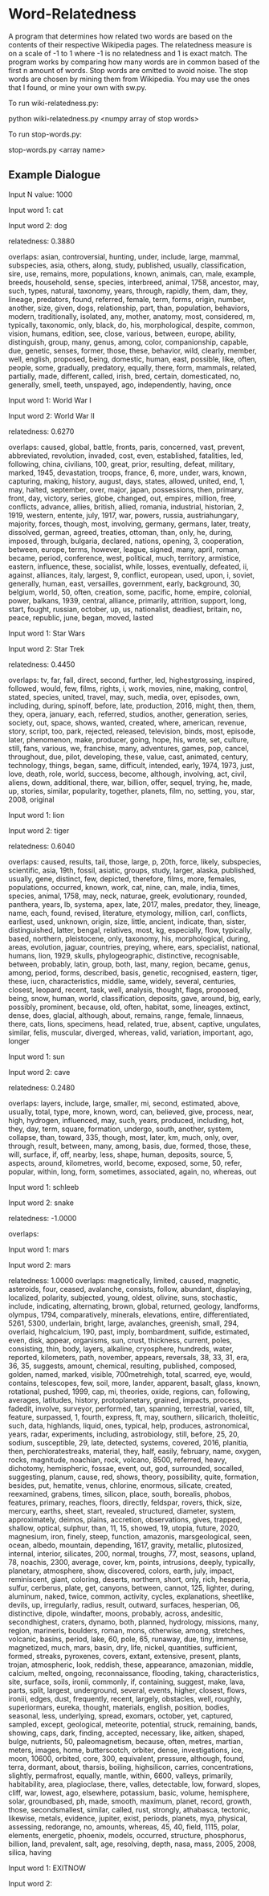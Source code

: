 # Word-Relatedness
A program that determines how related two words are based on the contents of their respective Wikipedia pages. The relatedness measure
is on a scale of -1 to 1 where -1 is no relatedness and 1 is exact match. The program works by comparing how many words are in common based of the first n amount of words. Stop words are omitted to avoid noise. The stop words are chosen by mining them from Wikipedia. You may use the ones that I found, or mine your own with sw.py. 

To run wiki-relatedness.py:

python wiki-relatedness.py \<numpy array of stop words\>
  
To run stop-words.py:

stop-words.py \<array name\>

## Example Dialogue
Input N value: 1000

Input word 1: cat

Input word 2: dog

relatedness: 0.3880

overlaps: asian, controversial, hunting, under, include, large, mammal, subspecies, asia, others, along, study, published, usually, classification, sire, use, remains, more, populations, known, animals, can, male, example, breeds, household, sense, species, interbreed, animal, 1758, ancestor, may, such, types, natural, taxonomy, years, through, rapidly, them, dam, they, lineage, predators, found, referred, female, term, forms, origin, number, another, size, given, dogs, relationship, part, than, population, behaviors, modern, traditionally, isolated, any, mother, anatomy, most, considered, m, typically, taxonomic, only, black, do, his, morphological, despite, common, vision, humans, edition, see, close, various, between, europe, ability, distinguish, group, many, genus, among, color, companionship, capable, due, genetic, senses, former, those, these, behavior, wild, clearly, member, well, english, proposed, being, domestic, human, east, possible, like, often, people, some, gradually, predatory, equally, there, form, mammals, related, partially, made, different, called, irish, bred, certain, domesticated, no, generally, smell, teeth, unspayed, ago, independently, having, once 

Input word 1: World War I

Input word 2: World War II

relatedness: 0.6270

overlaps: caused, global, battle, fronts, paris, concerned, vast, prevent, abbreviated, revolution, invaded, cost, even, established, fatalities, led, following, china, civilians, 100, great, prior, resulting, defeat, military, marked, 1945, devastation, troops, france, 6, more, under, wars, known, capturing, making, history, august, days, states, allowed, united, end, 1, may, halted, september, over, major, japan, possessions, then, primary, front, day, victory, series, globe, changed, out, empires, million, free, conflicts, advance, allies, british, allied, romania, industrial, historian, 2, 1919, western, entente, july, 1917, war, powers, russia, austriahungary, majority, forces, though, most, involving, germany, germans, later, treaty, dissolved, german, agreed, treaties, ottoman, than, only, he, during, imposed, through, bulgaria, declared, nations, opening, 3, cooperation, between, europe, terms, however, league, signed, many, april, roman, became, period, conference, west, political, much, territory, armistice, eastern, influence, these, socialist, while, losses, eventually, defeated, ii, against, alliances, italy, largest, 9, conflict, european, used, upon, i, soviet, generally, human, east, versailles, government, early, background, 30, belgium, world, 50, often, creation, some, pacific, home, empire, colonial, power, balkans, 1939, central, alliance, primarily, attrition, support, long, start, fought, russian, october, up, us, nationalist, deadliest, britain, no, peace, republic, june, began, moved, lasted 

Input word 1: Star Wars

Input word 2: Star Trek

relatedness: 0.4450

overlaps: tv, far, fall, direct, second, further, led, highestgrossing, inspired, followed, would, few, films, rights, i, work, movies, nine, making, control, stated, species, united, travel, may, such, media, over, episodes, own, including, during, spinoff, before, late, production, 2016, might, then, them, they, opera, january, each, referred, studios, another, generation, series, society, out, space, shows, wanted, created, where, american, revenue, story, script, too, park, rejected, released, television, binds, most, episode, later, phenomenon, make, producer, going, hope, his, wrote, set, culture, still, fans, various, we, franchise, many, adventures, games, pop, cancel, throughout, due, pilot, developing, these, value, cast, animated, century, technology, things, began, same, difficult, intended, early, 1974, 1973, just, love, death, role, world, success, become, although, involving, act, civil, aliens, down, additional, there, war, billion, offer, sequel, trying, he, made, up, stories, similar, popularity, together, planets, film, no, setting, you, star, 2008, original 

Input word 1: lion

Input word 2: tiger

relatedness: 0.6040

overlaps: caused, results, tail, those, large, p, 20th, force, likely, subspecies, scientific, asia, 19th, fossil, asiatic, groups, study, larger, alaska, published, usually, gene, distinct, few, depicted, therefore, films, more, females, populations, occurred, known, work, cat, nine, can, male, india, times, species, animal, 1758, may, neck, naturae, greek, evolutionary, rounded, panthera, years, lb, systema, apex, late, 2017, males, predator, they, lineage, name, each, found, revised, literature, etymology, million, carl, conflicts, earliest, used, unknown, origin, size, little, ancient, indicate, than, sister, distinguished, latter, bengal, relatives, most, kg, especially, flow, typically, based, northern, pleistocene, only, taxonomy, his, morphological, during, areas, evolution, jaguar, countries, preying, where, ears, specialist, national, humans, lion, 1929, skulls, phylogeographic, distinctive, recognisable, between, probably, latin, group, both, last, many, region, became, genus, among, period, forms, described, basis, genetic, recognised, eastern, tiger, these, iucn, characteristics, middle, same, widely, several, centuries, closest, leopard, recent, task, well, analysis, thought, flags, proposed, being, snow, human, world, classification, deposits, gave, around, big, early, possibly, prominent, because, old, often, habitat, some, lineages, extinct, dense, does, glacial, although, about, remains, range, female, linnaeus, there, cats, lions, specimens, head, related, true, absent, captive, ungulates, similar, felis, muscular, diverged, whereas, valid, variation, important, ago, longer 

Input word 1: sun

Input word 2: cave

relatedness: 0.2480

overlaps: layers, include, large, smaller, mi, second, estimated, above, usually, total, type, more, known, word, can, believed, give, process, near, high, hydrogen, influenced, may, such, years, produced, including, hot, they, day, term, square, formation, undergo, south, another, system, collapse, than, toward, 335, though, most, later, km, much, only, over, through, result, between, many, among, basis, due, formed, those, these, will, surface, if, off, nearby, less, shape, human, deposits, source, 5, aspects, around, kilometres, world, become, exposed, some, 50, refer, popular, within, long, form, sometimes, associated, again, no, whereas, out 

Input word 1: schleeb

Input word 2: snake

relatedness: -1.0000

overlaps:  

Input word 1: mars

Input word 2: mars

relatedness: 1.0000
overlaps: magnetically, limited, caused, magnetic, asteroids, four, ceased, avalanche, consists, follow, abundant, displaying, localized, polarity, subjected, young, oldest, olivine, suns, stochastic, include, indicating, alternating, brown, global, returned, geology, landforms, olympus, 1794, comparatively, minerals, elevations, entire, differentiated, 5261, 5300, underlain, bright, large, avalanches, greenish, small, 294, overlaid, highcalcium, 190, past, imply, bombardment, sulfide, estimated, even, disk, appear, organisms, sun, crust, thickness, current, poles, consisting, thin, body, layers, alkaline, cryosphere, hundreds, water, reported, kilometers, path, november, appears, reversals, 38, 33, 31, era, 36, 35, suggests, amount, chemical, resulting, published, composed, golden, named, marked, visible, 700metrehigh, total, scarred, eye, would, contains, telescopes, few, soil, more, lander, apparent, basalt, glass, known, rotational, pushed, 1999, cap, mi, theories, oxide, regions, can, following, averages, latitudes, history, protoplanetary, grained, impacts, process, fadedit, involve, surveyor, performed, tan, spanning, terrestrial, varied, tilt, feature, surpassed, 1, fourth, express, ft, may, southern, silicarich, tholeiitic, such, data, highlands, liquid, ones, typical, help, produces, astronomical, years, radar, experiments, including, astrobiology, still, before, 25, 20, sodium, susceptible, 29, late, detected, systems, covered, 2016, planitia, then, perchloratestreaks, material, they, half, easily, february, name, oxygen, rocks, magnitude, noachian, rock, volcano, 8500, referred, heavy, dichotomy, hemispheric, fossae, event, out, god, surrounded, socalled, suggesting, planum, cause, red, shows, theory, possibility, quite, formation, besides, put, hematite, venus, chlorine, enormous, silicate, created, reexamined, grabens, times, silicon, place, south, borealis, phobos, features, primary, reaches, floors, directly, feldspar, rovers, thick, size, mercury, earths, sheet, start, revealed, structured, diameter, system, approximately, deimos, plains, accretion, observations, gives, trapped, shallow, optical, sulphur, than, 11, 15, showed, 19, utopia, future, 2020, magnesium, iron, finely, steep, function, amazonis, marsgeological, seen, ocean, albedo, mountain, depending, 1617, gravity, metallic, plutosized, internal, interior, silicates, 200, normal, troughs, 77, most, seasons, upland, 78, noachis, 2300, average, cover, km, points, intrusions, deeply, typically, planetary, atmosphere, show, discovered, colors, earth, july, impact, reminiscent, giant, coloring, deserts, northern, short, only, rich, hesperia, sulfur, cerberus, plate, get, canyons, between, cannot, 125, lighter, during, aluminum, naked, twice, common, activity, cycles, explanations, sheetlike, devils, up, irregularly, radius, result, outward, surfaces, hesperian, 06, distinctive, dipole, windafter, moons, probably, across, andesitic, secondhighest, craters, dynamo, both, planned, hydrology, missions, many, region, marineris, boulders, roman, mons, otherwise, among, stretches, volcanic, basins, period, lake, 60, pole, 65, runaway, due, tiny, immense, magnetized, much, mars, basin, dry, life, nickel, quantities, sufficient, formed, streaks, pyroxenes, covers, extant, extensive, present, plants, trojan, atmospheric, look, reddish, these, appearance, amazonian, middle, calcium, melted, ongoing, reconnaissance, flooding, taking, characteristics, site, surface, soils, ironii, commonly, if, containing, suggest, make, lava, parts, split, largest, underground, several, events, higher, closest, flows, ironiii, edges, dust, frequently, recent, largely, obstacles, well, roughly, superiormars, eureka, thought, materials, english, position, bodies, seasonal, less, underlying, spread, exomars, october, yet, captured, sampled, except, geological, meteorite, potential, struck, remaining, bands, showing, caps, dark, finding, accepted, necessary, like, aitken, shaped, bulge, nutrients, 50, paleomagnetism, because, often, metres, martian, meters, images, home, butterscotch, orbiter, dense, investigations, ice, moon, 10600, orbited, core, 300, equivalent, pressure, although, found, terra, dormant, about, tharsis, boiling, highsilicon, carries, concentrations, slightly, permafrost, equally, mantle, within, 6600, valleys, primarily, habitability, area, plagioclase, there, valles, detectable, low, forward, slopes, cliff, war, lowest, ago, elsewhere, potassium, basic, volume, hemisphere, solar, groundbased, ph, made, smooth, maximum, planet, record, growth, those, secondsmallest, similar, called, rust, strongly, athabasca, tectonic, likewise, metals, evidence, jupiter, exist, periods, planets, mya, physical, assessing, redorange, no, amounts, whereas, 45, 40, field, 1115, polar, elements, energetic, phoenix, models, occurred, structure, phosphorus, billion, land, prevalent, salt, age, resolving, depth, nasa, mass, 2005, 2008, silica, having 

Input word 1: EXITNOW

Input word 2: 
